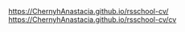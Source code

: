 
https://ChernyhAnastacia.github.io/rsschool-cv/
https://ChernyhAnastacia.github.io/rsschool-cv/cv

